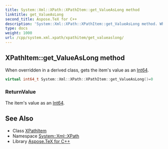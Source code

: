 ```yaml
---
title: System::Xml::XPath::XPathItem::get_ValueAsLong method
linktitle: get_ValueAsLong
second_title: Aspose.TeX for C++
description: 'System::Xml::XPath::XPathItem::get_ValueAsLong method. When overridden in a derived class, gets the item''s value as an Int64 in C++.'
type: docs
weight: 1000
url: /cpp/system.xml.xpath/xpathitem/get_valueaslong/
---
```

## XPathItem::get_ValueAsLong method


When overridden in a derived class, gets the item's value as an [Int64](../../../system/int64/).

```cpp
virtual int64_t System::Xml::XPath::XPathItem::get_ValueAsLong()=0
```


### ReturnValue

The item's value as an [Int64](../../../system/int64/).

## See Also

* Class [XPathItem](../)
* Namespace [System::Xml::XPath](../../)
* Library [Aspose.TeX for C++](../../../)
